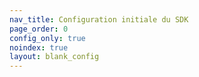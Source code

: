 ```yaml
---
nav_title: Configuration initiale du SDK
page_order: 0
config_only: true
noindex: true
layout: blank_config
---
```

